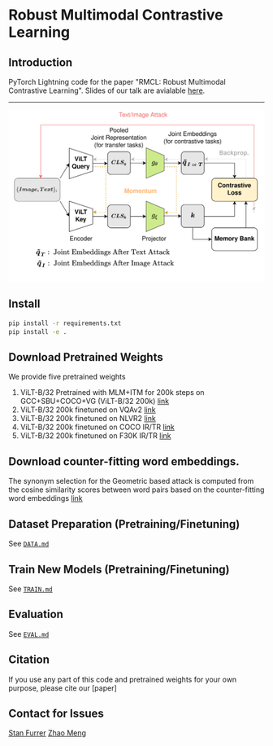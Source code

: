 # Robust Multimodal Contrastive Learning

## Introduction 
PyTorch Lightning code for the paper "RMCL: Robust Multimodal Contrastive Learning". Slides of our talk are avialable [here](Presentation_final_google.pptx).

---
<p align="center">
  <img align="middle" src="./assets/RMCL.png" alt="The main figure" width="800"/>
</p>

## Install
```bash
pip install -r requirements.txt
pip install -e .
```

## Download Pretrained Weights
We provide five pretrained weights
1. ViLT-B/32 Pretrained with MLM+ITM for 200k steps on GCC+SBU+COCO+VG (ViLT-B/32 200k) [link](https://github.com/dandelin/ViLT/releases/download/200k/vilt_200k_mlm_itm.ckpt)
2. ViLT-B/32 200k finetuned on VQAv2 [link](https://github.com/dandelin/ViLT/releases/download/200k/vilt_vqa.ckpt)
3. ViLT-B/32 200k finetuned on NLVR2 [link](https://github.com/dandelin/ViLT/releases/download/200k/vilt_nlvr2.ckpt)
4. ViLT-B/32 200k finetuned on COCO IR/TR [link](https://github.com/dandelin/ViLT/releases/download/200k/vilt_irtr_coco.ckpt)
5. ViLT-B/32 200k finetuned on F30K IR/TR [link](https://github.com/dandelin/ViLT/releases/download/200k/vilt_irtr_f30k.ckpt)

## Download counter-fitting word embeddings.
The synonym selection for the Geometric based attack is computed from the cosine similarity scores between word pairs based on the counter-fitting word embeddings [link](https://drive.google.com/open?id=1bayGomljWb6HeYDMTDKXrh0HackKtSlx)

## Dataset Preparation (Pretraining/Finetuning)
See [`DATA.md`](DATA.md)

## Train New Models (Pretraining/Finetuning)
See [`TRAIN.md`](TRAIN.md)

## Evaluation
See [`EVAL.md`](EVAL.md)

## Citation
If you use any part of this code and pretrained weights for your own purpose, please cite our [paper]

## Contact for Issues
[Stan Furrer](https://www.linkedin.com/in/stanfurrer/)
[Zhao Meng](https://zhaopku.github.io/)
